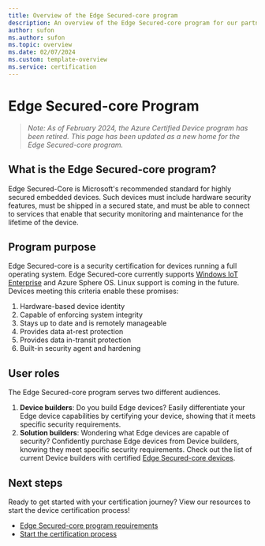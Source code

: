```yaml
---
title: Overview of the Edge Secured-core program
description: An overview of the Edge Secured-core program for our partners and customers. Use these resources to start the certification process. Find out how to certify your device, from IoT device requirements to the device being published.
author: sufon
ms.author: sufon
ms.topic: overview 
ms.date: 02/07/2024
ms.custom: template-overview
ms.service: certification
---
```


# Edge Secured-core Program
> _Note: As of February 2024, the Azure Certified Device program has been retired. This page has been updated as a new home for the Edge Secured-core program._

## What is the Edge Secured-core program? ##
Edge Secured-Core is Microsoft's recommended standard for highly secured embedded devices. Such devices must include hardware security features, must be shipped in a secured state, and must be able to connect to services that enable that security monitoring and maintenance for the lifetime of the device. 

## Program purpose ##
Edge Secured-core is a security certification for devices running a full operating system. Edge Secured-core currently supports [Windows IoT Enterprise](/windows/iot/iot-enterprise/whats-new/release-history) and Azure Sphere OS. Linux support is coming in the future. Devices meeting this criteria enable these promises:

1. Hardware-based device identity 
2. Capable of enforcing system integrity 
3. Stays up to date and is remotely manageable
4. Provides data at-rest protection
5. Provides data in-transit protection
6. Built-in security agent and hardening

## User roles 

The Edge Secured-core program serves two different audiences.

1. **Device builders**: Do you build Edge devices? Easily differentiate your Edge device capabilities by certifying your device, showing that it meets specific security requirements.
1.  **Solution builders**: Wondering what Edge devices are capable of security? Confidently purchase Edge devices from Device builders, knowing they meet specific security requirements. Check out the list of current Device builders with certified [Edge Secured-core devices](edge-secured-core-devices.md).

## Next steps

Ready to get started with your certification journey? View our resources to start the device certification process!

- [Edge Secured-core program requirements](program-requirements-edge-secured-core.md)
- [Start the certification process](edge-secured-core-get-certified.md)

